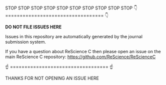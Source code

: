 STOP STOP STOP STOP STOP
STOP STOP STOP STOP STOP
👇 ================================== 👇

**DO NOT FILE ISSUES HERE**

Issues in this repository are automatically generated by the journal submission system. 

If you have a question about ReScience C then please open an issue on the main ReScience C repository: https://github.com/ReScience/ReScienceC

☝ ================================== ☝

THANKS FOR NOT OPENING AN ISSUE HERE
